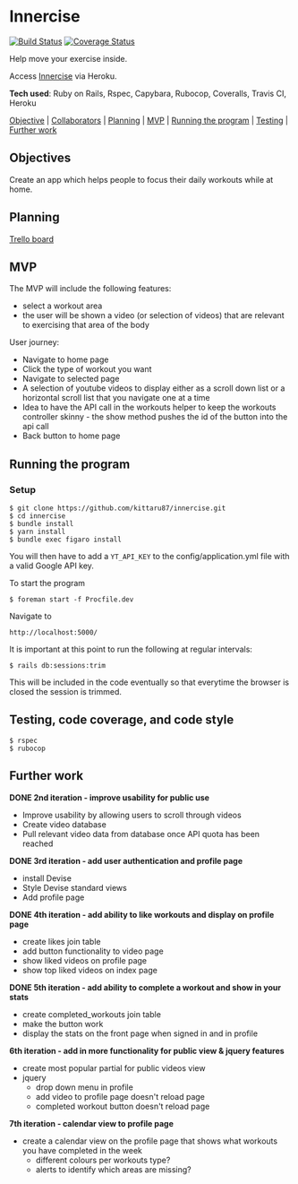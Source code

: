 # Innercise

[![Build Status](https://travis-ci.com/Kittaru87/Innercise.svg?branch=master)](https://travis-ci.com/Kittaru87/Innercise)
[![Coverage Status](https://coveralls.io/repos/github/Kittaru87/Innercise/badge.svg?branch=master)](https://coveralls.io/github/Kittaru87/Innercise?branch=master)

Help move your exercise inside.

Access [Innercise](https://innercise.herokuapp.com/) via Heroku.

**Tech used**: Ruby on Rails, Rspec, Capybara, Rubocop, Coveralls, Travis CI, Heroku

[Objective](#objective) | [Collaborators](#collaborators) | [Planning](#planning) | [MVP](#MVP) | [Running the program](#running_the_program) | [Testing](#testing) | [Further work](#further_work) 

## <a name="objectives">Objectives</a>

Create an app which helps people to focus their daily workouts while at home.

## <a name="planning">Planning</a>

[Trello board](https://trello.com/b/17SYVyiB/home-gym-app)

## <a name="MVP">MVP</a>

The MVP will include the following features:
- select a workout area
- the user will be shown a video (or selection of videos) that are relevant to exercising that area of the body

User journey:

- Navigate to home page
- Click the type of workout you want
- Navigate to selected page
- A selection of youtube videos to display either as a scroll down list or a horizontal scroll list that you navigate one at a time
- Idea to have the API call in the workouts helper to keep the workouts controller skinny - the show method pushes the id of the button into the api call
- Back button to home page

## <a name="running_the_program">Running the program</a>

### Setup

```
$ git clone https://github.com/kittaru87/innercise.git
$ cd innercise
$ bundle install
$ yarn install
$ bundle exec figaro install
```
You will then have to add a `YT_API_KEY` to the config/application.yml file with a valid Google API key.

To start the program
```
$ foreman start -f Procfile.dev
```
Navigate to 
```
http://localhost:5000/
```

It is important at this point to run the following at regular intervals:
```
$ rails db:sessions:trim
```
This will be included in the code eventually so that everytime the browser is closed the session is trimmed.

## <a name="testing">Testing, code coverage, and code style</a>
```
$ rspec 
$ rubocop 
```

## <a name="further_work">Further work</a>

**DONE 2nd iteration - improve usability for public use**

- Improve usability by allowing users to scroll through videos
- Create video database
- Pull relevant video data from database once API quota has been reached 

**DONE 3rd iteration - add user authentication and profile page**

- install Devise
- Style Devise standard views
- Add profile page

**DONE 4th iteration - add ability to like workouts and display on profile page**

- create likes join table
- add button functionality to video page
- show liked videos on profile page
- show top liked videos on index page

**DONE 5th iteration - add ability to complete a workout and show in your stats**

- create completed_workouts join table
- make the button work
- display the stats on the front page when signed in and in profile

**6th iteration - add in more functionality for public view & jquery features**

- create most popular partial for public videos view
- jquery 
  - drop down menu in profile
  - add video to profile page doesn't reload page
  - completed workout button doesn't reload page

**7th iteration - calendar view to profile page**

- create a calendar view on the profile page that shows what workouts you have completed in the week
  - different colours per workouts type?
  - alerts to identify which areas are missing?